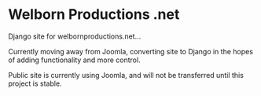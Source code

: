 Welborn Productions .net
========================

Django site for welbornproductions.net...

Currently moving away from Joomla, converting site to Django in the hopes of adding functionality and more control.

Public site is currently using Joomla, and will not be transferred until this project is stable.
